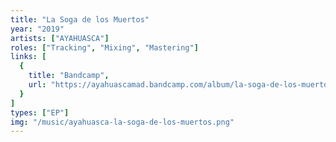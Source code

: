 ```yaml
---
title: "La Soga de los Muertos"
year: "2019"
artists: ["AYAHUASCA"]
roles: ["Tracking", "Mixing", "Mastering"]
links: [
  {
    title: "Bandcamp",
    url: "https://ayahuascamad.bandcamp.com/album/la-soga-de-los-muertos"
  }
]
types: ["EP"]
img: "/music/ayahuasca-la-soga-de-los-muertos.png"
---
```

